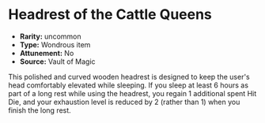 
# Headrest of the Cattle Queens

* **Rarity:** uncommon
* **Type:** Wondrous item
* **Attunement:** No
* **Source:** Vault of Magic


This polished and curved wooden headrest is designed to keep the user's head comfortably elevated while sleeping. If you sleep at least 6 hours as part of a long rest while using the headrest, you regain 1 additional spent Hit Die, and your exhaustion level is reduced by 2 (rather than 1) when you finish the long rest.
